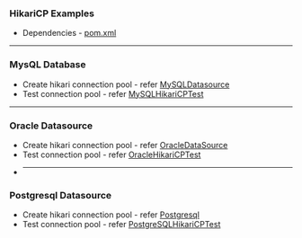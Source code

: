 ### HikariCP Examples
* Dependencies - [pom.xml](pom.xml)
------
### MysQL Database
* Create hikari connection pool - refer [MySQLDatasource](src/main/java/com/mysql/MySQLDataSource.java)
* Test connection pool - refer [MySQLHikariCPTest](src/main/java/com/mysql/MySQLHikariCPTest.java)
------
### Oracle Datasource
* Create hikari connection pool - refer [OracleDataSource](src/main/java/com/oracle/OracleDataSource.java)
* Test connection pool - refer [OracleHikariCPTest](src/main/java/com/oracle/OracleHikariCPTest.java)
* ------
### Postgresql Datasource
* Create hikari connection pool - refer [Postgresql](src/main/java/com/postgresql/PostgreSQLDataSource.java)
* Test connection pool - refer [PostgreSQLHikariCPTest](src/main/java/com/postgresql/PostgreSQLHikariCPTest.java)